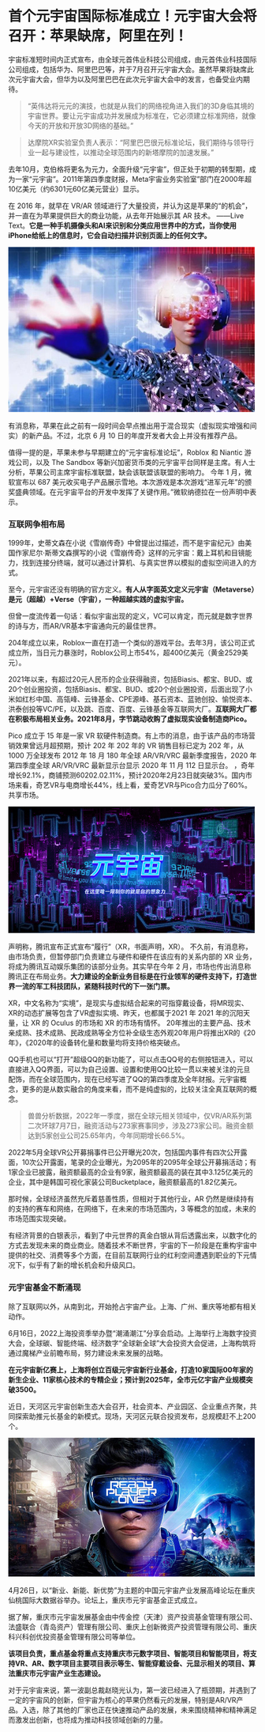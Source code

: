 # 首个元宇宙国际标准成立！元宇宙大会将召开：苹果缺席，阿里在列！


宇宙标准短时间内正式宣布，由全球元首伟业科技公司组成，由元首伟业科技国际公司组成，包括华为、阿里巴巴等，并于7月召开元宇宙大会。虽然苹果将缺席此次元宇宙大会，但华为以及阿里巴巴在此次元宇宙大会中的发言，也备受业内期待。

> “英伟达将元元的演技，也就是从我们的网络视角进入我们的3D身临其境的宇宙世界。要让元宇宙成功并发展成为标准在，它必须建立标准网络，就像今天的开放和开放3D网络的基础。”

> 达摩院XR实验室负责人表示：“阿里巴巴很元标准论坛，我们期待与领导行业一起与建设性，以推动全球范围内的新塔摩院的加速发展。”

去年10月，克伯格将更名为元力，全面升级“元宇宙”，但正处于初期的转型期，成为一家“元宇宙”。2011年第四季度财报，Meta宇宙业务实验室”部门在2000年超10亿美元（约6301元60亿美元营业）显示。

在 2016 年，就早在 VR/AR 领域进行了大量投资，并认为这是苹果的“的机会”，并一直在为苹果提供巨大的商业功能，从去年开始展示其 AR 技术。 ——Live Text。**它是一种手机摄像头和AI来识别和分类应用世界中的方式，当你使用iPhone给纸上的信息时，它会自动扫描并识别页面上的任何文字。**

![配图一](20220627152524.jpg)

有消息称，苹果在此之前有一段时间会早点推出用于混合现实（虚拟现实增强和间实）的新产品。不过，北京 6 月 10 日的年度开发者大会上并没有推荐产品。

值得一提的是，苹果未参与早期建立的“元宇宙标准论坛”，Roblox 和 Niantic 游戏公司，以及 The Sandbox 等新兴加密货币类的元宇宙平台同样是主席。有人士分析，苹果公司主席宇宙标准联盟，缺会该联盟该联盟的影响力。
今年 1 月，微软宣布以 687 美元收买电子产品展示雪地。本次游戏是本次游戏“进军元年”的颁奖盛典领域。在元宇宙平台的开发中发挥了关键作用。”微软纳德拉在一份声明中表示。

### 互联网争相布局

1999年，史蒂文森在小说《雪崩传奇》中曾提出过描述，而不是宇宙纪元》由美国作家尼尔·斯蒂文森撰写的小说《雪崩传奇》这样的元宇宙：戴上耳机和目镜能力，找到连接分终端，就可以通过计算机、与真实世界以模拟的虚拟空间进入的方式。

至今，元宇宙还没有明确的官方定义。**有人从字面英文定义元宇宙（Metaverse）是元（超越）+Verse（宇宙），一种超越实践的虚拟宇宙。**

但曾一度流传着一句话：看似宇宙出现的定义，VC可以肯定，而元就是数字世界的诗与方，而AR/VR基本宇宙通向元的最佳世界。

204年成立以来，Roblox一直在打造一个类似的游戏平台。去年3月，该公司正式成立所，当日元力暴涨时，Roblox公司上市54%，超400亿美元（黄金2529美元）。

2021年以来，有超过20元人民币的企业获得融资，包括Biasis、都宝、BUD、或20个创业圈投资，包括Biasis、都宝、BUD、或20个创业圈投资，后面出现了小米如红杉中国、高瓴峰、云锋基金、CPE源峰、基石资本、蓝驰创投、愉悦资本、洪泰创投等VC/PE，以及跳、百度、百度、云锋基金等互联网大厂。**互联网大厂都在积极布局相关业务。2021年8月，字节跳动收购了虚拟现实设备制造商Pico。**

Pico 成立于 15 年是一家 VR 软硬件制造商。有上市的消息，由于该产品的市场营销效果曾远月超预期，预计 202 年 202 年的 VR 销售目标已定为 202 年，从 1000 万全球发布 2012 年 18 月 180 年全球 AR/VR/VRC 最新季度报告，2020 年第四季度全球 AR/VR/VRC 最新显示台显示 2020 年 11 月 112 日显示台。 ，奇年增长92.1%，商铺预测60202.02.11%，预计2020年2月23日就突破3%。国内市场来看，奇艺VR与电商增长44%，线上看，爱奇艺VR与Pico合力瓜分了60%。共享市场。

![配图二](f97817942ac204c2a4e315c2ec8dcb7d.jpg)

声明称，腾讯宣布正式宣布“履行”（XR，书面声明，XR）。 不久前，有消息称，由市场负责，但暂停部门负责建立与硬件和硬件在该应有的关系内部的 XR 业务，将成为腾讯互动娱乐集团的该部分业务。其实早在今年 2 月，市场也传出消息称腾讯正在布局业务。**大力建设的全新业务目标是在行业领军的硬件支持下，打造世界一流的军工科技团队，紧随科技时代的下一张门票。**

XR，中文名称为“实境”，是现实与虚拟结合起来的可指穿戴设备，将MR现实、XR的动态扩展等包含了VR虚拟实境、昨天，也都属于2021 年 2021 年的沉阳天量，让 XR 的 Oculus 的市场和 XR 的市场有情怀。 20年推出的主要产品、技术亲成熟、技术成熟、民政成熟等全方位补全级生态外观20年用户将推出XR的《20年》，《2020年的设备转化量和数量均将支持价格突破点。

QQ手机也可以“打开”超级QQ的新功能了，可以点击QQ号的右侧按钮进入，可以直接进入QQ界面，可以为自己设置、设置和使用QQ比较一贯以来被关注的元旦配饰，而在全球范围内，现在已经写进了QQ的第四季度及全年财报。元宇宙概念，更多的是从数实融合的角度来看，而不是纯虚拟的，比较关注全真互联网的概念。

> 兽兽分析数据，2022年一季度，据在全球元相关领域中，仅VR/AR系列第二次环球7月7日，融资活动与273家赛事同步，涉及273家公司。融资金额达到5家创业公司25.65年内，今年同期增长66.5%。

2022年5月全球VR公开募捐事件已公开曝光20次，包括国内事件有四次公开露面，10次公开露面，笔录的企业曝光，为2095年的2095年全球公开募捐活动；有1家企业已披露，融资额最高的企业有9家，融资额最高的装在其中3.125亿美元的企业，其中是韩国可视化家装公司Bucketplace，融资额最高的1.82亿美元。

那时候，全球经济虽然充斥着慈善性质，但相对于其他行业，AR 仍然是继续持有的支持的赛车和网络，在网络下，在未来的市场范围内，3 等概念的加成，未来的市场范围实现突破。

有经济背景的白银表示，看到了中元世界的真金白银从背后透露出来，以数字化的方式去发现未来的商业商业。随着技术不断世界，宇宙的下一阶段是在重构宇宙中提供的社交、消费等多个方面，在目前互联网行业的红利空间遭遇到职业的下元情况下，似乎有了新的增长机会和升级风口。

### 元宇宙基金不断涌现

除了互联网以外，从南到北，开始抢占宇宙产业。上海、广州、重庆等地都有相关动作。

6月16日，2022上海投资季举办暨“潮涌潮江”分享会启动。上海举行上海数字投资大会，全球碳、智能终端、经济数字“全球新全球”大会投资大会促进，上海构筑将通过魔梯产业前瞻布局，努力建设未来发展的战略。

**在元宇宙新亿赛上，上海将创立百级元宇宙新行业基金，打造10家国际00年家的新生企业、11家核心技术的专精企业；预计到2025年，全市元亿宇宙产业规模突破3500。**

近日，天河区元宇宙创新生态大会召开，社会资本、产业园区、企业重点齐聚，共同探索助推元长基金的新模式。现场，天河区元联合投资发布，总规模赶不上200个。

![配图二](fc35c2f1217d0c2a89667ffc07131a70.jpg)

4月26日，以“新业、新能、新优势”为主题的中国元宇宙产业发展高峰论坛在重庆仙桃国际大数据谷举办。论坛上，重庆市元宇宙基金正式成立。

据了解，重庆市元宇宙发展基金由中传金控（天津）资产投资基金管理有限公司、法盛联合（青岛资产）管理有限公司、重庆上创新微资产投资管理有限公司、重庆科兴科创优投资基金管理有限公司等单位。

**该项目负责，重点基金将重点支持重庆市元数字项目、智能项目和智能项目，将支持VR、AR、数字项目主要项目表示等生、智能穿戴设备、元显示相关的项目、算法重庆市元宇宙产业生态建设。**

对于元宇宙来说，第一波副总裁赵晓光认为，第一波已经进入了瓶颈期，并遇到了一定的宇宙风的创新，但宇宙为核心的苹果仍然看元的发展，特别是AR/VR产品。入选，除了其他的厂家也正在快速推动产品的发展，未来围绕精神和精神满足而激发出创新，也将成为推动科技领域创新的力量。


